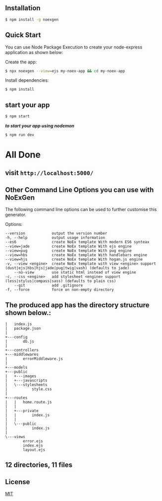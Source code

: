 ## Installation

```sh
$ npm install -g noexgen
```

## Quick Start

You can use Node Package Execution to create your node-express application as shown below:

Create the app:

```bash
$ npx noexgen --view=ejs my-noex-app && cd my-noex-app
```

Install dependencies:

```bash
$ npm install
```

## start your app

```bash
$ npm start
```

**_to start your app using nodemon_**

```bash
$ npm run dev
```

# All Done

## visit `http://localhost:5000/`

## Other Command Line Options you can use with NoExGen

The following command line options can be used to further customise this generator.

Options:

    --version            output the version number
    -h, --help           output usage information
    --es6                create NoEx template With modern ES6 synteax
    --view=jade          create NoEx template With ejs engine
    --view=pug           create NoEx template With pug engine
    --view=hbs           create NoEx template With handlebars engine
    --view=hjs           create NoEx template With hogan.js engine
    -v, --view <engine>  create NoEx template with view <engine> support (dust|ejs|hbs|hjs|jade|pug|twig|vash) (defaults to jade)
        --no-view        use static html instead of view engine
    -c, --css <engine>   add stylesheet <engine> support (less|stylus|compass|sass) (defaults to plain css)
        --git            add .gitignore
    -f, --force          force on non-empty directory

## The produced app has the directory structure shown below.:

    |   index.js
    |   package.json
    |
    +---config
    |       db.js
    |
    +---controllers
    +---middlewares
    |       errorMiddleware.js
    |
    +---models
    +---public
    |   +---images
    |   +---javascripts
    |   \---stylesheets
    |           style.css
    |
    +---routes
    |   |   home.route.js
    |   |
    |   +---private
    |   |       index.js
    |   |
    |   \---public
    |           index.js
    |
    \---views
            error.ejs
            index.ejs
            layout.ejs

## 12 directories, 11 files

## License

[MIT](LICENSE)
